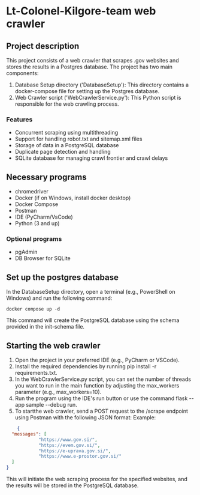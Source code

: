 # Lt-Colonel-Kilgore-team web crawler
## Project description 
This project consists of a web crawler that scrapes .gov websites and stores the results in a Postgres database. The project has two main components:

1. Database Setup directory ('DatabaseSetup'): This directory contains a docker-compose file for setting up the Postgres database.   
2. Web Crawler script ('WebCrawlerService.py'): This Python script is responsible for the web crawling process.

### Features

- Concurrent scraping using multithreading
- Support for handling robot.txt and sitemap.xml files
- Storage of data in a PostgreSQL database
- Duplicate page detection and handling
- SQLite database for managing crawl frontier and crawl delays

## Necessary programs
- chromedriver
- Docker (if on Windows, install docker desktop)
- Docker Compose 
- Postman 
- IDE (PyCharm/VsCode) 
- Python (3 and up)
### Optional programs
- pgAdmin
- DB Browser for SQLite
## Set up the postgres database

In the DatabaseSetup directory, open a terminal (e.g., PowerShell on Windows) and run the following command:
```Shell
docker compose up -d
```
This command will create the PostgreSQL database using the schema provided in the init-schema file.

## Starting the web crawler
1. Open the project in your preferred IDE (e.g., PyCharm or VSCode).
2. Install the required dependencies by running pip install -r requirements.txt.
3. In the WebCrawlerService.py script, you can set the number of threads you want to run in the main function by adjusting the max_workers parameter (e.g., max_workers=10).
4. Run the program using the IDE's run button or use the command flask --app sample --debug run.
5. To startthe web crawler, send a POST request to the /scrape endpoint using Postman with the following JSON format:
Example:
```JSON
    {
  "messages": [
            "https://www.gov.si/",
            "https://evem.gov.si/",
            "https://e-uprava.gov.si/",
            "https://www.e-prostor.gov.si/"
  ]
}
```
This will initiate the web scraping process for the specified websites, and the results will be stored in the PostgreSQL database.




